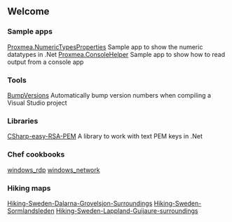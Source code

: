 ## Welcome

### Sample apps
[Proxmea.NumericTypesProperties](https://github.com/jrnker/Proxmea.NumericTypesProperties)
Sample app to show the numeric datatypes in .Net
[Proxmea.ConsoleHelper](https://github.com/jrnker/Proxmea.ConsoleHelper)
Sample app to show how to read output from a console app

### Tools
[BumpVersions](https://github.com/jrnker/BumpVersions)
Automatically bump version numbers when compiling a Visual Studio project

### Libraries
[CSharp-easy-RSA-PEM](https://github.com/jrnker/CSharp-easy-RSA-PEM)
A library to work with text PEM keys in .Net

### Chef cookbooks
[windows_rdp](https://github.com/jrnker/windows_rdp)
[windows_network](https://github.com/jrnker/windows_network)

### Hiking maps
[Hiking-Sweden-Dalarna-Grovelsjon-Surroundings](https://github.com/jrnker/Hiking-Sweden-Dalarna-Grovelsjon-Surroundings)
[Hiking-Sweden-Sormlandsleden](https://github.com/jrnker/Hiking-Sweden-Sormlandsleden)
[Hiking-Sweden-Lappland-Guijaure-surroundings](https://github.com/jrnker/Hiking-Sweden-Lappland-Guijaure-surroundings)
